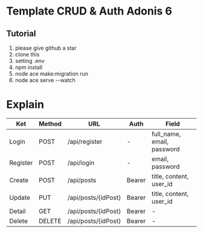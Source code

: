 # Template CRUD & Auth Adonis 6

## Tutorial
1. please give github a star
2. clone this
3. setting .env
4. npm install
5. node ace make:migration run
6. node ace serve --watch 

# Explain

|Ket| Method | URL | Auth | Field |
|---|---|---|---|---|
| Login | POST | /api/register | - | full_name, email, password |
| Register | POST | /api/login | - | email, password |
| Create | POST | /api/posts | Bearer | title, content, user_id |
| Update | PUT | /api/posts/{idPost}| Bearer | title, content, user_id |
| Detail | GET | /api/posts/{idPost}| Bearer | - |
| Delete | DELETE | /api/posts/{idPost}| Bearer | - |
